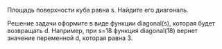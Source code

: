 Площадь поверхности куба равна s. Найдите его диагональ.

Решение задачи оформите в виде функции diagonal(s), которая будет возвращать
d. Например, при s=18 функция diagonal(18) вернет значение переменной d, которая
равна 3.
